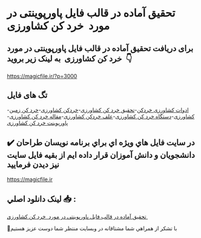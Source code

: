 # تحقیق آماده در قالب فایل پاورپوینتی در مورد  خرد کن کشاورزی 

## برای دریافت تحقیق آماده در قالب فایل پاورپوینتی در مورد  خرد کن کشاورزی  به لینک زیر بروید 👇

https://magicfile.ir/?p=3000

## تگ های فایل

-[ادوات کشاورزی خردکن](https://magicfile.ir/product/%d8%aa%d8%ad%d9%82%db%8c%d9%82-%d8%a2%d9%85%d8%a7%d8%af%d9%87-%d8%af%d8%b1-%d9%81%d8%a7%db%8c%d9%84-%d9%be%d8%a7%d9%88%d8%b1%d9%be%d9%88%db%8c%d9%86%d8%aa-%d8%ae%d8%b1%d8%af-%da%a9%d9%86-%da%a9%d8%b4%d8%a7%d9%88%d8%b1%d8%b2%db%8c/)-[تحقیق خرد کن کشاورزی](https://magicfile.ir/product/%d8%aa%d8%ad%d9%82%db%8c%d9%82-%d8%a2%d9%85%d8%a7%d8%af%d9%87-%d8%af%d8%b1-%d9%81%d8%a7%db%8c%d9%84-%d9%be%d8%a7%d9%88%d8%b1%d9%be%d9%88%db%8c%d9%86%d8%aa-%d8%ae%d8%b1%d8%af-%da%a9%d9%86-%da%a9%d8%b4%d8%a7%d9%88%d8%b1%d8%b2%db%8c/)-[خردکن کشاورزی](https://magicfile.ir/product/%d8%aa%d8%ad%d9%82%db%8c%d9%82-%d8%a2%d9%85%d8%a7%d8%af%d9%87-%d8%af%d8%b1-%d9%81%d8%a7%db%8c%d9%84-%d9%be%d8%a7%d9%88%d8%b1%d9%be%d9%88%db%8c%d9%86%d8%aa-%d8%ae%d8%b1%d8%af-%da%a9%d9%86-%da%a9%d8%b4%d8%a7%d9%88%d8%b1%d8%b2%db%8c/)-[خرد کن زمین کشاورزی](https://magicfile.ir/product/%d8%aa%d8%ad%d9%82%db%8c%d9%82-%d8%a2%d9%85%d8%a7%d8%af%d9%87-%d8%af%d8%b1-%d9%81%d8%a7%db%8c%d9%84-%d9%be%d8%a7%d9%88%d8%b1%d9%be%d9%88%db%8c%d9%86%d8%aa-%d8%ae%d8%b1%d8%af-%da%a9%d9%86-%da%a9%d8%b4%d8%a7%d9%88%d8%b1%d8%b2%db%8c/)-[دستگاه خرد کن کشاورزی](https://magicfile.ir/product/%d8%aa%d8%ad%d9%82%db%8c%d9%82-%d8%a2%d9%85%d8%a7%d8%af%d9%87-%d8%af%d8%b1-%d9%81%d8%a7%db%8c%d9%84-%d9%be%d8%a7%d9%88%d8%b1%d9%be%d9%88%db%8c%d9%86%d8%aa-%d8%ae%d8%b1%d8%af-%da%a9%d9%86-%da%a9%d8%b4%d8%a7%d9%88%d8%b1%d8%b2%db%8c/)-[علف خردکن کشاورزی](https://magicfile.ir/product/%d8%aa%d8%ad%d9%82%db%8c%d9%82-%d8%a2%d9%85%d8%a7%d8%af%d9%87-%d8%af%d8%b1-%d9%81%d8%a7%db%8c%d9%84-%d9%be%d8%a7%d9%88%d8%b1%d9%be%d9%88%db%8c%d9%86%d8%aa-%d8%ae%d8%b1%d8%af-%da%a9%d9%86-%da%a9%d8%b4%d8%a7%d9%88%d8%b1%d8%b2%db%8c/)-[مقاله خرد کن کشاورزی](https://magicfile.ir/product/%d8%aa%d8%ad%d9%82%db%8c%d9%82-%d8%a2%d9%85%d8%a7%d8%af%d9%87-%d8%af%d8%b1-%d9%81%d8%a7%db%8c%d9%84-%d9%be%d8%a7%d9%88%d8%b1%d9%be%d9%88%db%8c%d9%86%d8%aa-%d8%ae%d8%b1%d8%af-%da%a9%d9%86-%da%a9%d8%b4%d8%a7%d9%88%d8%b1%d8%b2%db%8c/)-[پاورپوینت خرد کن کشاورزی](https://magicfile.ir/product/%d8%aa%d8%ad%d9%82%db%8c%d9%82-%d8%a2%d9%85%d8%a7%d8%af%d9%87-%d8%af%d8%b1-%d9%81%d8%a7%db%8c%d9%84-%d9%be%d8%a7%d9%88%d8%b1%d9%be%d9%88%db%8c%d9%86%d8%aa-%d8%ae%d8%b1%d8%af-%da%a9%d9%86-%da%a9%d8%b4%d8%a7%d9%88%d8%b1%d8%b2%db%8c/)

## ✔️ در سايت فايل هاي ويژه اي براي برنامه نويسان طراحان دانشجويان و دانش آموزان قرار داده ايم از بقيه فايل سايت نيز ديدن فرماييد

https://magicfile.ir


## لينک دانلود اصلي 📥 :

[تحقیق آماده در قالب فایل پاورپوینتی در مورد  خرد کن کشاورزی ](https://magicfile.ir/product/%d8%aa%d8%ad%d9%82%db%8c%d9%82-%d8%a2%d9%85%d8%a7%d8%af%d9%87-%d8%af%d8%b1-%d9%81%d8%a7%db%8c%d9%84-%d9%be%d8%a7%d9%88%d8%b1%d9%be%d9%88%db%8c%d9%86%d8%aa-%d8%ae%d8%b1%d8%af-%da%a9%d9%86-%da%a9%d8%b4%d8%a7%d9%88%d8%b1%d8%b2%db%8c/) 


🙏با تشکر از همراهي شما مشتاقانه در وبسایت منتظر شما دوست عزیز هستیم


